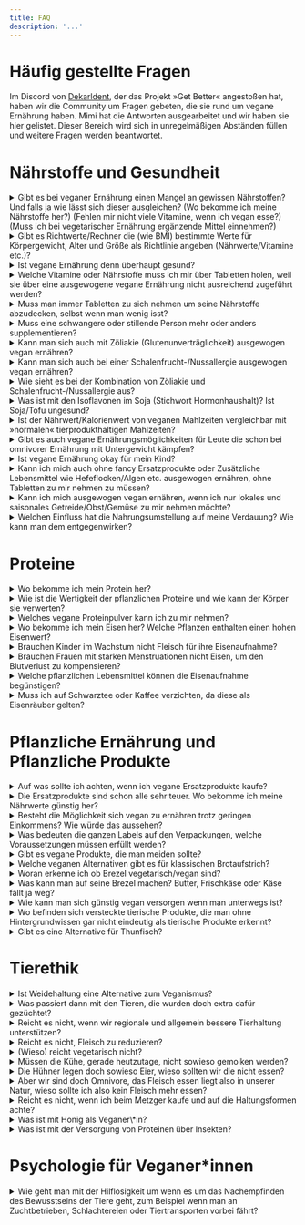```yaml
---
title: FAQ
description: '...'
---
```


# Häufig gestellte Fragen

Im Discord von [Dekarldent](https://www.twitch.tv/dekarldent), der das Projekt »Get Better« angestoßen hat, haben wir die Community um Fragen gebeten, die sie rund um vegane Ernährung haben. Mimi hat die Antworten ausgearbeitet und wir haben sie hier gelistet. Dieser Bereich wird sich in unregelmäßigen Abständen füllen und weitere Fragen werden beantwortet.


# Nährstoffe und Gesundheit

<details>
<summary>
    Gibt es bei veganer Ernährung einen Mangel an gewissen Nährstoffen? Und falls ja wie lässt sich dieser ausgleichen? (Wo bekomme ich meine Nährstoffe her?) (Fehlen mir nicht viele Vitamine, wenn ich vegan esse?) (Muss ich bei vegetarischer Ernährung ergänzende Mittel einnehmen?)
</summary>

Grundsätzlich kann jeder Nährstoff über pflanzliche Ernährung aufgenommen werden, mit der Ausnahme von B12, welches Veganer*innen auf jeden Fall supplementieren sollten.
Zu allen möglicherweise kritischen Nährstoffe findet ihr auf der Homepage dafür dedizierte Seiten. Eine Überprüfung der eigenen Blutwerte ist in vielen Fällen äußerst sinnvoll.
-> Siehe: [Ernährung](/ernaehrung)
</details>


<details>
<summary>
    Gibt es Richtwerte/Rechner die (wie BMI) bestimmte Werte für Körpergewicht, Alter und Größe als Richtlinie angeben (Nährwerte/Vitamine etc.)?
</summary>

[Hier gibt es eine Tabelle mit Richtwerten](https://www.ernaehrung.de/tipps/allgemeine_infos/ernaehr13.php), veröffentlicht auf der Grundlage der DGE (Deutsche Gesellschaft für Ernährung e.V.) 
</details>


<details>
<summary>
    Ist vegane Ernährung denn überhaupt gesund?
</summary>

Eine vegane Ernährung garantiert nicht gleichzeitig eine gesunde Ernährung. Auch als Veganer\*in kann man sich ungesund ernähren. Grundsätzlich lassen Studien und Untersuchungen aber darauf schließen, dass gerade rotes und verarbeitetes Fleisch als krebsfördernd gilt. Ebenso haben pflanzliche Lebensmittel bessere gesundheitliche Effekte. [Siehe: Proteine](/ernaehrung/#protein). Außerdem tendieren Veganer\*innen dazu, sich intensiver mit ihrer Ernährung und wichtigen Nährstoffen auseinanderzusetzen. Was dazu führt, dass Veganer\*innen zum Beispiel seltener an Übergewicht und Adipositas Typ 2 erkranken.
</details>


<details>
<summary>
    Welche Vitamine oder Nährstoffe muss ich mir über Tabletten holen, weil sie über eine ausgewogene vegane Ernährung nicht ausreichend zugeführt werden?
</summary>

Veganer\*innen sollten in jedem Fall ein B12 Präparat zu sich nehmen. [Siehe: B12](/ernaehrung/#vitamin-b12). Eine »ausgewogenen veganen Ernährung« impliziert ja bereits, dass man sich so ernährt, dass man alle kritischen Nährstoffe zu sich nimmt. Jedoch sollte man, wenn man sich unsicher ist, seine Blutwerte ärztlich überprüfen lassen um möglichen Mangelerscheinungen (durch vielleicht eine doch nicht so ausgewogene Ernährung) vorbeugen zu können.
</details>

<details>
<summary>
    Muss man immer Tabletten zu sich nehmen um seine Nährstoffe abzudecken, selbst wenn man wenig isst?
</summary>

Gerade bei einer geringen Nährstoffaufnahme durch Lebensmittel sollte man seine Blutwerte überprüfen und danach gegebenenfalls kritische Nährstoffe supplementieren.
Die meisten Nährstoffe werden pro kg des eigenen Gewichts angegeben, das würde bedeuten, dass man möglicherweise weniger supplementieren muss. Eine ausgewogene, Kalorien- und Nährstoffreiche Ernährung würde der Notwendigkeit der Einnahme von Nahrungsergänzungsmitteln entgegenwirken. (Ausnahme: B12 bei veganer Ernährungsweise)
</details>

<details>
<summary>
    Muss eine schwangere oder stillende Person mehr oder anders supplementieren?
</summary>

Als schwangere oder stillende Person nimmt man grundsätzlich sowieso Nahrungsergänzungsmittel ein um den erhöhten Nährstoffbedarf zu decken. Ernährt man sich rein pflanzlich, sollte man vor allem auf Vitamin B12 zusätzlich achten. Bei Erwachsenen tägliche Bedarf an Vitamin B12 bei 4μg, bei Schwangeren liegt er bei 4,5μg und bei Stillenden bei 5μg. Bitte wendet euch aber bei Schwangerschaft oder in der Stillzeit an eine\*n Ärzt\*in. Für mehr Vorinformationen meldet euch gerne bei mir im Discord (Mimi#2964) oder auf Twitter (https://www.twitter.com/heymibbi).
</details>

<details>
<summary>
    Kann man sich auch mit Zöliakie (Glutenunverträglichkeit) ausgewogen vegan ernähren?
</summary>

Ja, das ist möglich, wenn auch mit einigen Hindernissen verbunden. Hierbei sollte auf jeden Fall vermehrt auf eine Vitamin B12-, Eisen und Kalziumzufuhr geachtet werden. Diese beiden Seiten, können dabei mehr Aufklärung leisten: [DZG-Online - PDF](https://www.dzg-online.de/files/2016_11_td-gesunde_ern__hrung.pdf) und [24vita - Vegan leben trotz Glutenunverträglichkeit](https://www.24vita.de/allergien-unvertraeglichkeiten/unvertraeglichkeiten/zoeliakie/vegan-ernaehrung-deutsche-zoeliakie-gesellschaft-stuttgart-gluten-unvertraeglichkeit-betroffene-90174794.html) 
</details>

<details>
<summary>
    Kann man sich auch bei einer Schalenfrucht-/Nussallergie ausgewogen vegan ernähren?
</summary>

Auch hier, wie auch bei einer Zöliakie, gilt, dass dies grundsätzlich möglich ist. Bei einer Nussallergie ist jedoch, anders als bei der Zöliakie, der »allergic threshold« meistens sehr gering. Der »allergic threshold« beschreibt die Maximalmenge an Substanz, die man zu sich nehmen darf, ohne, dass es zu einer allergische Reaktion kommt. Deswegen ist bei Nussallergien grundsätzlich schwieriger um Allergene herumzukommen. Möglich ist es aber dennoch, jedoch wäre ein Besuch bei einem\*einer Allergolog\*in ratsam.
</details>

<details>
<summary>
    Wie sieht es bei der Kombination von Zöliakie und Schalenfrucht-/Nussallergie aus?
</summary>

Bei einer Kombination von Zöliakie und Schalenfrucht-/Nussallergie gibt es sicherlich auch Wege, sich komplett vegan zu ernähren, nur wird dies mit jeder Unverträglichkeit oder Allergie deutlich schwieriger. Wenn aber keine zusätzliche Allergie gegen Soja besteht, die als Hülsenfrucht gilt, ist dies mit genug fundiertem Wissen um mögliche Supplementierungen durchaus möglich.
</details>

<details>
<summary>
    Was ist mit den Isoflavonen im Soja (Stichwort Hormonhaushalt)? Ist Soja/Tofu ungesund?
</summary>

Zu Soja und den enthaltenen Isoflavonen gibt es ein komplettes dediziertes Kapitel -> [Ernährung](/ernaehrung/#soja). Kurz zusammenfassend ist aber Soja nicht ungesund und die Isoflavone haben keine negative hormonelle Wirkung.
</details>

<details>
<summary>
    Ist der Nährwert/Kalorienwert von veganen Mahlzeiten vergleichbar mit »normalen« tierprodukthaltigen Mahlzeiten?
</summary>

Die Kaloriendichte bei tierischen Produkten ist meistens höher als bei pflanzlichen Produkten. Grundsätzlich ist das aber abhängig von den Mahlzeiten die man zubereitet. Eine Nährwert- und kaloriendeckende Ernährung ist aber auf jeden Fall pflanzlich genauso möglich, wie mit tierischen Produkten.
</details>

<details>
<summary>
    Gibt es auch vegane Ernährungsmöglichkeiten für Leute die schon bei omnivorer Ernährung mit Untergewicht kämpfen?
</summary>

Neigung zu Untergewicht respektive der Hintergrund bei Untergewicht selbst kann einen sehr individuellen Ernährungswissenschaftlichen- und/oder Psychologischen Ursprung haben, mit dem man sich an Fachpersonal wenden sollte. Grundsätzlich kann ich aber sagen, dass eine kaloriendeckende Ernährung pflanzlich absolut möglich ist. Eine vegane Ernährung ist grundlegend keine Diät oder ein Versuch sich kalorienärmer zu ernähren, deshalb steht eine vegane Ernährung nicht im Widerspruch zu einer kaloriendeckenden Ernährung.
</details>

<details>
<summary>
    Ist vegane Ernährung okay für mein Kind?
</summary>

In der Entwicklungsphase sind einige Nährstoffe von höherem Bedarf, gerne kann man sich an den Werten der Deutschen Gesellschaft für Ernährung (DGE) orientieren. Eine vegane Ernährungsweise steht, wenn sie gut geplant und ausgewogen ist, einer omnivoren Ernährungsweise in nichts nach und kann in allen Phasen des Lebens durchgeführt werden.
-> “A completely plant-based diet is suitable during pregnancy, lactation, infancy, and childhood, provided that it is well-planned.” [Quelle](https://pubmed.ncbi.nlm.nih.gov/27886704/)

-> »It is the position of the Academy of Nutrition and Dietetics that appropriately planned vegetarian, including vegan, diets are healthful, nutritionally adequate, and may provide health benefits for the prevention and treatment of certain diseases. These diets are appropriate for all stages of the life cycle, including pregnancy, lactation, infancy, childhood, adolescence, older adulthood, and for athletes.« [Quelle](https://pubmed.ncbi.nlm.nih.gov/27886704/)
</details>

<details>
<summary>
    Kann ich mich auch ohne fancy Ersatzprodukte oder Zusätzliche Lebensmittel wie Hefeflocken/Algen etc. ausgewogen ernähren, ohne Tabletten zu mir nehmen zu müssen?
</summary>

Gänzlich ohne Tabletten respektive B12 Präparate ist eine vegane Ernährung nicht empfehlenswert. Schau aber gerne mal in [Ernährung](/ernaehrung/#potentiell-kritische-nährstoffe-in-der-veganen-ernährung) vorbei, wo der Grund erklärt wird. Hefeflocken und Algen sind grundsätzlich nicht essentiell in einer ausgewogenen veganen Ernährung, wichtig ist hier nicht *wie*, sondern grundlegend nur, dass der Nährstoffbedarf gedeckt ist.
</details>

<details>
<summary>
    Kann ich mich ausgewogen vegan ernähren, wenn ich nur lokales und saisonales Getreide/Obst/Gemüse zu mir nehmen möchte?
</summary>

Ja, das ist natürlich »mehr Aufwand«, aber grundsätzlich möglich, wenn man mit den regionalen und saisonalen Lebensmitteln seinen Nährstoffbedarf deckt. Viele Supermärkte haben eine Bioabteilung, die wiederum bezieht oftmals ihre Produkte aus regionalen, saisonalen Anbauten. Hier gibt unterschiedliche [Kalender für regionales und saisonales Obst und Gemüse.](https://www.regional-saisonal.de/saisonkalender)
</details>

<details>
<summary>
    Welchen Einfluss hat die Nahrungsumstellung auf meine Verdauung? Wie kann man dem entgegenwirken?
</summary>

Viele Menschen, die auf eine vegane Ernährung umstellen konsumieren automatisch mehr Ballaststoffe, Hülsenfrüchte und/oder mehr Rohkost (was alles grundsätzlich für eine gesunde Ernährung super ist). Dies kann zu mehr Darmaktivität und dadurch zu mehr Flatulenzen führen. Dem entgegenwirken kann mit einer langsamen Erhöhung der Ballaststoffe, ausgiebigen Kauen der Mahlzeiten, sowie mit der Zugabe von zum Beispiel Kreuzkümmel zu den Mahlzeiten. Der Umstieg zu einer anderen Ernährungsweise kann den Magen-Darm-Trakt beanspruchen, in den meisten Fällen gewöhnt sich der Körper aber recht schnell an die Umstellung. Sollten jedoch andere Beschwerden auftreten, ist ein Besuch bei einem\*einer Ärzt\*in ratsam.
</details>

# Proteine

<details>
<summary>
    Wo bekomme ich mein Protein her?
</summary>

Es gibt viele gute pflanzliche Proteinquellen wie zum Beispiel Tofu, Seitan, Bohnen oder viele verschiedene Nüsse. Im [Protein-Bereich](/ernaehrung/#protein) findet sich eine ausführliche Erklärung sowie eine Tabelle zur Übersicht des Proteingehalts pflanzlicher Lebensmittel.
</details>

<details>
<summary>
    Wie ist die Wertigkeit der pflanzlichen Proteine und wie kann der Körper sie verwerten?
</summary>

Wenn man die Qualität nach dem Faktor der biologischen Wertigkeit messen möchte, haben viele tierische Proteine eine höhere Wertigkeit als pflanzliche Proteine. Diese Wertigkeit kann im Rahmen einer ausgewogenen pflanzlichen Ernährung aber angehoben oder in manchen Fällen sogar die der tierischen Proteine übersteigen. Mehr dazu im dafür dedizierten Bereich [Protein.](/ernaehrung/#protein)
</details>

<details>
<summary>
    Welches vegane Proteinpulver kann ich zu mir nehmen?
</summary>

Wer der Ansicht ist, dass er seinen Proteinbedarf nicht ausschließlich durch seine Nahrung zu sich nehmen kann oder möchte, kann zusätzlich Proteinpulver zu sich nehmen.
Merkmale nach denen man sein Proteinpulver aussuchen sollte sind: Es sollte frei von Schadstoffen und frei von Rückständen sein. Dazu sollte es ein Mehrkomponentenprotein, also ein Protein aus mehreren Quellen, sein, damit dadurch alle essentiellen Aminosäuren abgedeckt werden. Desweiteren spielt der Geschmack natürlich eine ausschlaggebende Rolle.

Vegane Produktvorschläge:
+ **VIVOLIFE** aus Erbsen- und Hanfprotein, vollwertiges Aminosäureprofil (46,99 für 1kg / 4,70€ pro 100g)
+ **NUPRO** aus Erbsen- und Sonnenblumenprotein, vollwertiges Aminosäureprofil (23,95€ für 600g / 4,00€ pro 100g)
+ **Berlin Organics** aus Erbsen-, Reis-, Sonnenblumen- und Hanfprotein, vollwertiges Aminosäureprofil (19,99€ für 400g / 5,00€ pro 100g )
</details>

<details>
<summary>
    Wo bekomme ich mein Eisen her? Welche Pflanzen enthalten einen hohen Eisenwert?
</summary>

Dazu gibt es hier eine [übersichtliche Tabelle](https://greencanteen.stuvus.uni-stuttgart.de/wp-content/uploads/2020/10/image2020-6-23_22-9-29-768x687.png)
</details>

<details>
<summary>
    Brauchen Kinder im Wachstum nicht Fleisch für ihre Eisenaufnahme?
</summary>

Der Eisenbedarf, auch von Kindern, kann pflanzlich gedeckt werden. Außerdem schreibt das Bundesinstitut für Risikobewertung dazu: »Die Aufnahme von Hämeisen aus Fleisch, Geflügel und Fisch wird durch andere Nahrungsbestandteile kaum beeinflusst. Insgesamt scheint jedoch die Zusammensetzung der gesamten Nahrung für die Höhe der Eisenausnutzung im Körper wichtiger zu sein, als die Form in der das Eisen in einem bestimmten Lebensmittel vorkommt.«
</details>

<details>
<summary>
    Brauchen Frauen mit starken Menstruationen nicht Eisen, um den Blutverlust zu kompensieren?
</summary>

Frauen brauchen laut der Deutschen Gesellschaft für Ernährung (DGE) 15mg Eisen am Tag. Diesen Eisenbedarf kann man pflanzlich decken, oder wenn man der Ansicht ist, dass man seinen Eisenbedarf nicht rein über die Ernährungsweise decken kann oder möchte, kann man auf Nahrungsergänzungsmittel zurückgreifen. 
</details>

<details>
<summary>
    Welche pflanzlichen Lebensmittel können die Eisenaufnahme begünstigen?
</summary>

Folgende Stoffe wirken fördernd für die Eisenaufnahme: Vitamin C, organische Säuren, Beta Carotin, schwefelhaltige Substanzen. Ein ausführliches Video zur Eisenabsorption bei veganer Ernährung [gibt es hier von N.R.](https://www.youtube.com/watch?v=FQd56z_bK1U)
</details>

<details>
<summary>
    Muss ich auf Schwarztee oder Kaffee verzichten, da diese als Eisenräuber gelten?
</summary>

Das Bundesinstitut für Risikobewertung (BfR) bezeichnet das Tannin aus schwarzem Tee, Kaffee oder Rotwein als hemmend für die Aufnahme von Eisen. Ein Verzicht auf diese Lebensmittel ist grundsätzlich nicht nötig, konsumiert man solche Lebensmittel, möglicherweise auch in höheren Mengen, sollte man vermehrt auf seine Eisenzufuhr achten.
</details>

# Pflanzliche Ernährung und Pflanzliche Produkte

<details>
<summary>
    Auf was sollte ich achten, wenn ich vegane Ersatzprodukte kaufe?
</summary>

Wenn du ein veganes Ersatzprodukt kaufen möchtest zuallererst darauf, dass es wirklich vegan ist. Einige Ersatzprodukte sind nämlich lediglich vegetarisch und enthalten z.B. Milch oder Ähnliches. Dann auf möglichst wenig individuell unerwünschte Inhaltsstoffe und letztlich, dass es dir schmeckt.
</details>

<details>
<summary>
    Die Ersatzprodukte sind schon alle sehr teuer. Wo bekomme ich meine Nährwerte günstig her?
</summary>

Eine vegane Ernährung kann auch komplett ohne Ersatzprodukte ausgewogen und gesund sein. Vollwertiges Gemüse, Obst, sowie Hülsenfrüchte und Getreide bekommt man auch für wenig Geld.
</details>

<details>
<summary>
    Besteht die Möglichkeit sich vegan zu ernähren trotz geringen Einkommens? Wie würde das aussehen?
</summary>

Wenn man auf günstige Lebensmittel zurückgreifen möchte oder muss, sollte man wenig vegane Ersatzprodukte kaufen und lieber auf vollwertige Kost zurückgreifen, welche man sich selbst zubereitet. Bohnen, Reis und saisonale Lebensmittel sind zum Beispiel relativ günstig. Grundsätzlich gestaltet sich eine ausgewogene Ernährung schwieriger, je geringer das Einkommen ist, jedoch ist eine vegane Ernährung nicht unbedingt eine teurere Ernährung.
</details>

<details>
<summary>
    Was bedeuten die ganzen Labels auf den Verpackungen, welche Voraussetzungen müssen erfüllt werden?
</summary>

Die 3 häufigsten Vegan-Label siehst du unter [Inhaltsstoffe](/ernaehrung/#inhaltsstoffe). Produkte mit diesen Siegeln haben weder tierische Inhaltsstoffe, noch tierische Hilfsstoffe und sind Tierversuchsfrei.
</details>

<details>
<summary>
    Gibt es vegane Produkte, die man meiden sollte?
</summary>

Produkte, unabhängig ob vegan oder nicht, gegen welche man allergisch ist, sollte man verständlicherweise meiden. Ansonsten gibt es noch ganz individuelle Gründe einzelne Produkte und Firmen zu meiden, das ist einem selbst überlassen.
</details>

<details>
<summary>
    Welche veganen Alternativen gibt es für klassischen Brotaufstrich?
</summary>

Es gibt veganen Scheibenkäse, vegane Salami, veganen Schinken, Hummus, Marmelade usw.
</details>

<details>
<summary>
    Woran erkenne ich ob Brezel vegetarisch/vegan sind?
</summary>

Brezel können mit Schweineschmalz bestrichen werden, damit sie schön glänzen. Kaufst du sie beim Bäcker, bleibt dir leider nichts anderes übrig, als deinen Bäcker zu fragen. Auf Verpackungen muss das tierische Überzugsprodukt angegeben werden.
</details>

<details>
<summary>
    Was kann man auf seine Brezel machen? Butter, Frischkäse oder Käse fällt ja weg?
</summary>

Butter, Käse oder Frischkäse muss nicht wegfallen, es gibt tolle vegane Alternativen, siehe: [Ernährung](/ernaehrung)
</details>

<details>
<summary>
    Wie kann man sich günstig vegan versorgen wenn man unterwegs ist?
</summary>

Tatsächlich ist es, wenn man nicht gerade in einer Großstadt lebt, schwierig überall veganes Essen zu finden, wenn man unterwegs ist. Eine Möglichkeit wäre, sich für »Notfälle« etwas selbst vorbereitetes mitzunehmen. Wenn man Glück hat, findet man in seinem Supermarkt sogar vegane »To-go«-Snacks.
</details>

<details>
<summary>
    Wo befinden sich versteckte tierische Produkte, die man ohne Hintergrundwissen gar nicht eindeutig als tierische Produkte erkennt?
</summary>

Tatsächlich leider überall. Deswegen ist es wichtig, dass man sich damit auseinandersetzt, Hilfe bekommt, oder sich Hilfsmittel wie eine App zur Erkennung holt. Eine Übersicht findest du im Bereich [Inhaltsstoffe](/ernaehrung/#inhaltsstoffe)
</details>

<details>
<summary>
    Gibt es eine Alternative für Thunfisch?
</summary>

(selbst nicht probiert)
+ Vantastic Foods - Vantastic Tuna,
+ Garden Gourmet (Achtung! Gehört zu Nestlé) - Thun-Visch
 </details>
 
# Tierethik

<details>
<summary>
    Ist Weidehaltung eine Alternative zum Veganismus?
</summary>

Aus ethischer Sicht ist Weidehaltung absolut keine Alternative zum Veganismus. Auch wenn die Vorstellung einer glücklichen Kuh in unseren Köpfen verankert ist, sieht die Realität ganz anders aus, siehe: [Ethik](/ethik)
</details>

<details>
<summary>
    Was passiert dann mit den Tieren, die wurden doch extra dafür gezüchtet?
</summary>

Die Tiere wurden durch Qualzuchten für unseren Genuss gezüchtet. Wenn die Nachfrage nach Fleisch sinkt, sinkt auch die Produktion. Den Tieren, die jetzt schon in Schlachtbetrieben sind, können wir leider nicht mehr helfen, jedoch können wir alles dafür tun, zu vermeiden, dass sich dieses qualvolle Leben und der Tod für die nächste Generation der Tiere nicht wiederholt.
</details>

<details>
<summary>
    Reicht es nicht, wenn wir regionale und allgemein bessere Tierhaltung unterstützen?
</summary>

Aus ethischer Sicht reicht das nicht. Das ist ein gut gemeinter Ansatz. Jedoch erleidet jedes Lebewesen im Endeffekt den frühzeitigen Tod, obwohl es nicht sterben wollte. »Bessere Tierhaltung« schützt nämlich die Tiere nicht davor schließlich tot auf der Müllhalde oder in Regalen im Supermarkt zu liegen.
</details>

<details>
<summary>
    Reicht es nicht, Fleisch zu reduzieren?
</summary>

Auch Fleisch zu reduzieren ist ein guter Ansatz, jedoch verantwortet jeder Kauf von tierischen Produkten Leid von Lebewesen. Auf dem Weg hin zu einer veganen Ernährung, also temporär erst den Fleischkonsum zu reduzieren, bis man komplett die tierischen Produkte aus seinem Speiseplan streicht, ist es eine gute Methode die Ernährungsumstellung zu realisieren.
</details>

<details>
<summary>
    (Wieso) reicht vegetarisch nicht?
</summary>

Im Bereich [Ethik](/ethik) findet man zum Beispiel zur Milch- und Eierproduktion eine umfangreiche Aufklärung. Wenn man vegetarisch lebt um Tierleid zu vermeiden, sollte man den nächsten Schritt zu einer veganen Ernährung gehen. Denn für Milch, Käse, Joghurt, Eier usw. leiden und sterben ebenso Tiere. 
</details>

<details>
<summary>
    Müssen die Kühe, gerade heutzutage, nicht sowieso gemolken werden?
</summary>

Der Irrglaube, dass Kühe gemolken werden müssen, rührt wahrscheinlich daher, dass viele Menschen glauben, dass Kühe ihr ganzes Leben lang Milch geben. Das ist nicht der Fall. Kühe, so wie alle anderen Säugetiere, geben nur Milch, wenn sie ein Kalb zur Welt gebracht haben. Die Milch, die die Kühe produzieren ist für die Versorgung ihrer Kälber gedacht.
Kühe werden mittlerweile aber durch Qualzucht so optimiert, dass sie sehr viel mehr Milch produzieren, als sie natürlich produzieren sollten. Dennoch bekommen die Kälber keinen einzigen Tropfen dieser Milch, obwohl genug da wäre. Grundsätzlich ist es also wichtig das gesamte System hinter der “Nutztierhaltung” zu erkennen und dagegen anzugehen.
</details>

<details>
<summary>
    Die Hühner legen doch sowieso Eier, wieso sollten wir die nicht essen?
</summary>

Die Hühner wurden darauf gezüchtet so viele Eier wie möglich zu legen. In der Natur legen die Hühner nur Eier um sich fortzupflanzen. In der Eierindustrie geht es darum aber nicht. Dort geht es nämlich nur darum, Profit zu machen und diese Tiere unter unwürdigen Bedingungen zu halten und auszubeuten.
</details>

<details>
<summary>
    Aber wir sind doch Omnivore, das Fleisch essen liegt also in unserer Natur, wieso sollte ich also kein Fleisch mehr essen?
</summary>

Wir Menschen sind die einzigen Lebewesen, die ihren kompletten Verdauungstrakt über Jahrzehnte abgeändert haben, weil wir Lebensmittel kochen. Zudem sind wir nicht darauf angewiesen Fleisch zu konsumieren. Wir können Fleischfrei und frei von Tierprodukten alle Nährstoffe aufnehmen. Zudem schadet Fleisch der eigenen Gesundheit, genauso wie dem Klima, respektive dem Planeten.
</details>

<details>
<summary>
    Reicht es nicht, wenn ich beim Metzger kaufe und auf die Haltungsformen achte?
</summary>

Aus ethischer Sicht, ganz klar **nein**. Denn im Endeffekt stirbt ein Lebewesen für den Genuss, obwohl es nicht sterben wollte, daran ändert auch keine Haltungsform etwas.
</details>

<details>
<summary>
    Was ist mit Honig als Veganer\*in?
</summary>

Honig ist nicht vegan. Dabei geht es um die Ausbeutung der Tiere. Die Tiere produzieren den Honig für sich selbst und wir nehmen es ihnen weg, um es selbst zu konsumieren.
</details>

<details>
<summary>
    Was ist mit der Versorgung von Proteinen über Insekten?
</summary>

Das mag für manche Menschen eine logische Alternative zu pflanzlichen Produkten zu sein. Warum man andere tierische Produkte konsumiert um »herkömmliche« tierische Produkte zu ersetzen, obwohl es eine breite, nährstoffreiche, gesunde Masse an pflanzlichen Produkten gibt, erschließt sich mir jedoch nicht.
</details>

# Psychologie für Veganer\*innen

<details>
<summary>
    Wie geht man mit der Hilflosigkeit um wenn es um das Nachempfinden des Bewusstseins der Tiere geht, zum Beispiel wenn man an Zuchtbetrieben, Schlachtereien oder Tiertransporten vorbei fährt?
</summary>

<mark>Unser Freund und Diplom-Psychologe Christoph, auch bekannt als [Confus3r](https://www.twitch.tv/confus3r) hat uns diese Frage beantwortet</mark>

Wenn wir Empathie mit Tieren in Tiertransportern oder Schlachthöfen zeigen, können negative Gefühle entstehen - Traurigkeit, Wut oder Angst. Das ist eine normale Reaktion des Körpers und kann dazu dienen, uns zum Handeln zu motivieren. Kommt aber Hilflosigkeit oder Hoffnungslosigkeit in uns auf, kann uns dieser Zustand lähmen. Hilflosigkeit empfinden wir, wenn wir keine Kontrolle über die Situation haben und eine niedrige Erwartung an unsere eigenen Handlungsmöglichkeiten ("Ich kann nichts machen, ich fühl mich machtlos."). Eine Hoffnungslosigkeit stellt sich ein, wenn wir ausschließlich negative Erwartungen an die Zukunft haben ("Es ändert sich eh nichts"). 

**Was kann ich tun, damit ich mich nicht hilflos oder hoffnungslos fühle?**

Schritt 1: Akzeptanz der negativen Emotionen
+ Ein unangenehmes Gefühl ist normal, wenn wir eine Ungerechtigkeit wahrnehmen

Schritt 2: Energie der Emotionen in Handlungen umleiten (Aktivismus, Ernährungsumstellung, Leute mit gemeinsamen Zielen finden) 
+ Sorgt für Kontrolle und beugt Hilf-/Hoffnungslosigkeit vor

Bonus: In der Situation bewusst machen (z.B. laut aussprechen), dass man selbst aus diesem System ausgestiegen ist/aussteigen will (durch Fleischverzicht o.ä.) 
+ Verdeutlicht die Kontrolle über die eigenen Handlungen und den Konsum
</details>

